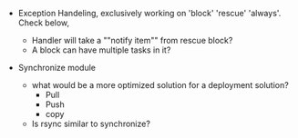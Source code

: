 - Exception Handeling, exclusively working on 'block' 'rescue' 'always'. Check below, 
    - Handler will take a ""notify item"" from rescue block?
    - A block can have multiple tasks in it?

- Synchronize module
    - what would be a more optimized solution for a deployment solution?
        - Pull
        - Push
        - copy
    - Is rsync similar to synchronize?